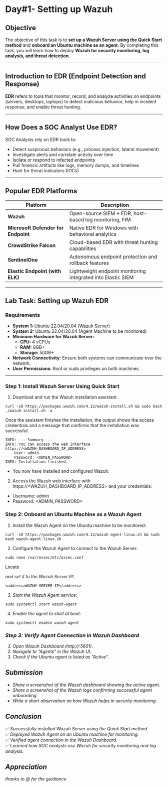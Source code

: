 # **Day#1- Setting up Wazuh**

## **Objective**  
The objective of this task is to **set up a Wazuh Server using the Quick Start method** and **onboard an Ubuntu machine as an agent**. By completing this task, you will learn how to deploy **Wazuh for security monitoring, log analysis, and threat detection**.

---

## **Introduction to EDR (Endpoint Detection and Response)**

**EDR** refers to tools that monitor, record, and analyze activities on endpoints (servers, desktops, laptops) to detect malicious behavior, help in incident response, and enable threat hunting.

---

##  **How Does a SOC Analyst Use EDR?**

SOC Analysts rely on EDR tools to:
- Detect suspicious behaviors (e.g., process injection, lateral movement)
- Investigate alerts and correlate activity over time
- Isolate or respond to infected endpoints
- Pull forensic artifacts like logs, memory dumps, and timelines
- Hunt for threat indicators (IOCs)

---

##  **Popular EDR Platforms**

| Platform           | Description                                              |
|--------------------|----------------------------------------------------------|
| **Wazuh**           | Open-source SIEM + EDR, host-based log monitoring, FIM   |
| **Microsoft Defender for Endpoint** | Native EDR for Windows with behavioral analytics   |
| **CrowdStrike Falcon**   | Cloud-based EDR with threat hunting capabilities     |
| **SentinelOne**     | Autonomous endpoint protection and rollback features     |
| **Elastic Endpoint (with ELK)** | Lightweight endpoint monitoring integrated into Elastic SIEM |

---

## **Lab Task: Setting up Wazuh EDR**  

### **Requirements**  
- **System 1:** Ubuntu 22.04/20.04 (Wazuh Server)  
- **System 2:** Ubuntu 22.04/20.04 (Agent Machine to be monitored)  
- **Minimum Hardware for Wazuh Server:**  
  - **CPU:** 4 vCPUs  
  - **RAM:** 8GB+  
  - **Storage:** 50GB+  
- **Network Connectivity:** Ensure both systems can communicate over the network.  
- **User Permissions:** Root or sudo privileges on both machines.  

---

### **Step 1: Install Wazuh Server Using Quick Start**
1. Download and run the Wazuh installation assistant.
```
curl -sO https://packages.wazuh.com/4.12/wazuh-install.sh && sudo bash ./wazuh-install.sh -a
```
Once the assistant finishes the installation, the output shows the access credentials and a message that confirms that the installation was successful.

```
INFO: --- Summary ---
INFO: You can access the web interface https://<WAZUH_DASHBOARD_IP_ADDRESS>
    User: admin
    Password: <ADMIN_PASSWORD>
INFO: Installation finished.
```
- You now have installed and configured Wazuh.

2. Access the Wazuh web interface with https://<WAZUH_DASHBOARD_IP_ADDRESS> and your credentials:

- Username: admin
- Password: <ADMIN_PASSWORD>

### Step 2: Onboard an Ubuntu Machine as a Wazuh Agent
1. Install the Wazuh Agent on the Ubuntu machine to be monitored:

```
curl -sO https://packages.wazuh.com/4.12/wazuh-agent-linux.sh && sudo bash wazuh-agent-linux.sh
```
2. Configure the Wazuh Agent to connect to the Wazuh Server:

```
sudo nano /var/ossec/etc/ossec.conf
```
Locate <address> and set it to the Wazuh Server IP:
```
<address>WAZUH-SERVER-IP</address>
```
3. Start the Wazuh Agent service:

```
sudo systemctl start wazuh-agent
```
4. Enable the agent to start at boot:

```
sudo systemctl enable wazuh-agent
```

### Step 3: Verify Agent Connection in Wazuh Dashboard
1. Open Wazuh Dashboard (http://<Wazuh-Server-IP>:5601).
2. Navigate to "Agents" in the Wazuh UI.
3. Check if the Ubuntu agent is listed as "Active".

## Submission
- Share a screenshot of the Wazuh dashboard showing the active agent.
- Share a screenshot of the Wazuh logs confirming successful agent onboarding.
- Write a short observation on how Wazuh helps in security monitoring.

## Conclusion
✅ Successfully installed Wazuh Server using the Quick Start method.    
✅ Deployed Wazuh Agent on an Ubuntu machine for monitoring.   
✅ Verified agent connection in the Wazuh Dashboard.    
✅ Learned how SOC analysts use Wazuh for security monitoring and log analysis.    


## Appreciation
thanks to @  for the guidiance
